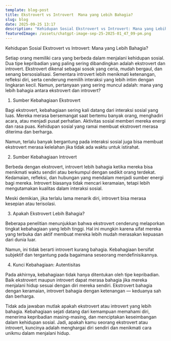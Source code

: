 ```yaml
---
template: blog-post
title: Ekstrovert vs Introvert  Mana yang Lebih Bahagia?
slug: blog
date: 2025-09-25 13:17
description: "Kehidupan Sosial Ekstrovert vs Introvert: Mana yang Lebih Bahagia?"
featuredImage: /assets/chatgpt-image-sep-25-2025-01_47_09-pm.png
---
```

Kehidupan Sosial Ekstrovert vs Introvert: Mana yang Lebih Bahagia?

Setiap orang memiliki cara yang berbeda dalam menjalani kehidupan sosial. Dua tipe kepribadian yang paling sering dibandingkan adalah ekstrovert dan introvert. Ekstrovert dikenal sebagai sosok yang ceria, mudah bergaul, dan senang bersosialisasi. Sementara introvert lebih menikmati ketenangan, refleksi diri, serta cenderung memilih interaksi yang lebih intim dengan lingkaran kecil. Namun, pertanyaan yang sering muncul adalah: mana yang lebih bahagia antara ekstrovert dan introvert?

1. Sumber Kebahagiaan Ekstrovert

Bagi ekstrovert, kebahagiaan sering kali datang dari interaksi sosial yang luas. Mereka merasa bersemangat saat bertemu banyak orang, menghadiri acara, atau menjadi pusat perhatian. Aktivitas sosial memberi mereka energi dan rasa puas. Kehidupan sosial yang ramai membuat ekstrovert merasa diterima dan berharga.

Namun, terlalu banyak bergantung pada interaksi sosial juga bisa membuat ekstrovert merasa kelelahan jika tidak ada waktu untuk istirahat.

2. Sumber Kebahagiaan Introvert

Berbeda dengan ekstrovert, introvert lebih bahagia ketika mereka bisa menikmati waktu sendiri atau berkumpul dengan sedikit orang terdekat. Kedamaian, refleksi, dan hubungan yang mendalam menjadi sumber energi bagi mereka. Introvert biasanya tidak mencari keramaian, tetapi lebih mengutamakan kualitas dalam interaksi sosial.

Meski demikian, jika terlalu lama menarik diri, introvert bisa merasa kesepian atau terisolasi.

3. Apakah Ekstrovert Lebih Bahagia?

Beberapa penelitian menunjukkan bahwa ekstrovert cenderung melaporkan tingkat kebahagiaan yang lebih tinggi. Hal ini mungkin karena sifat mereka yang terbuka dan aktif membuat mereka lebih mudah merasakan kepuasan dari dunia luar.

Namun, ini tidak berarti introvert kurang bahagia. Kebahagiaan bersifat subjektif dan tergantung pada bagaimana seseorang mendefinisikannya.

4. Kunci Kebahagiaan: Autentisitas

Pada akhirnya, kebahagiaan tidak hanya ditentukan oleh tipe kepribadian. Baik ekstrovert maupun introvert dapat merasa bahagia jika mereka menjalani hidup sesuai dengan diri mereka sendiri. Ekstrovert bahagia dengan keramaian, introvert bahagia dengan ketenangan — keduanya sah dan berharga.

Tidak ada jawaban mutlak apakah ekstrovert atau introvert yang lebih bahagia. Kebahagiaan sejati datang dari kemampuan memahami diri, menerima kepribadian masing-masing, dan menciptakan keseimbangan dalam kehidupan sosial. Jadi, apakah kamu seorang ekstrovert atau introvert, kuncinya adalah menghargai diri sendiri dan menikmati cara unikmu dalam menjalani hidup.